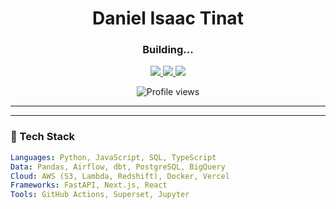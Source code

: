 <!-- GitHub Profile README -->
<h1 align="center">Daniel Isaac Tinat</h1>
<h3 align="center">Building...</h3>

<p align="center">
  <a href="https://janedoe.dev" target="_blank">
    <img src="https://img.shields.io/badge/🌐 Portfolio-000?style=for-the-badge&logo=google-chrome&logoColor=white" />
  </a>
  <a href="https://www.linkedin.com/in/isaac-daniel-54ba8a225/" target="_blank">
    <img src="https://img.shields.io/badge/💼 LinkedIn-0077B5?style=for-the-badge&logo=linkedin&logoColor=white" />
  </a>
  <a href="x.com/zeke183898" target="_blank">
    <img src="https://img.shields.io/badge/🐦 Twitter-1DA1F2?style=for-the-badge&logo=twitter&logoColor=white" />
  </a>
</p>

<p align="center">
  <img src="https://komarev.com/ghpvc/?username=jane-doe&style=flat-square&color=gray" alt="Profile views" />
</p>

---

---

### 🧰 Tech Stack

```yaml
Languages: Python, JavaScript, SQL, TypeScript  
Data: Pandas, Airflow, dbt, PostgreSQL, BigQuery  
Cloud: AWS (S3, Lambda, Redshift), Docker, Vercel  
Frameworks: FastAPI, Next.js, React  
Tools: GitHub Actions, Superset, Jupyter
